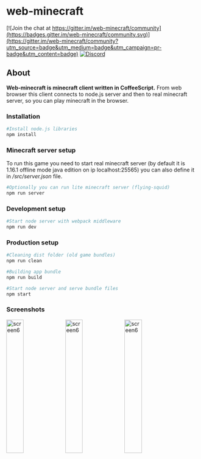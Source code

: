 # web-minecraft

[![Join the chat at https://gitter.im/web-minecraft/community](https://badges.gitter.im/web-minecraft/community.svg)](https://gitter.im/web-minecraft/community?utm_source=badge&utm_medium=badge&utm_campaign=pr-badge&utm_content=badge)
[![Discord](https://img.shields.io/badge/chat-on%20discord-brightgreen.svg)](https://discord.gg/h6DQzDx2G7)


## About

**Web-minecraft is minecraft client written in CoffeeScript.** From web browser this client connects to node.js server and then to real minecraft server, so you can play minecraft in the browser.


### Installation
```bash
#Install node.js libraries
npm install

```

### Minecraft server setup

To run this game you need to start real minecraft server (by default it is 1.16.1 offline mode java edition on ip localhost:25565) you can also define it in */src/server.json* file. 

```bash
#Optionally you can run lite minecraft server (flying-squid)
npm run server

```

### Development setup 
```bash
#Start node server with webpack middleware
npm run dev

```

### Production setup
```bash
#Cleaning dist folder (old game bundles)
npm run clean

#Building app bundle
npm run build

#Start node server and serve bundle files
npm start

```

### Screenshots
[<img src="https://i.ibb.co/BLyct2H/Screenshot-from-2021-01-27-21-20-23.png" alt="screen6" width="30%">](https://i.ibb.co/BLyct2H/Screenshot-from-2021-01-27-21-20-23.png)
[<img src="https://i.ibb.co/jzZVrT2/Screenshot-from-2021-01-27-21-13-37.png" alt="screen6" width="30%">](https://i.ibb.co/jzZVrT2/Screenshot-from-2021-01-27-21-13-37.png)
[<img src="https://i.ibb.co/tKmnJ8D/Screenshot-from-2021-01-27-21-16-12.png" alt="screen6" width="30%">](https://i.ibb.co/tKmnJ8D/Screenshot-from-2021-01-27-21-16-12.png)
